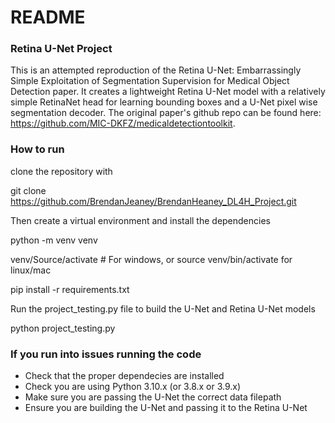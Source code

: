 # README

### Retina U-Net Project

This is an attempted reproduction of the Retina U-Net: Embarrassingly Simple Exploitation of Segmentation Supervision for Medical Object Detection paper. 
It creates a lightweight Retina U-Net model with a relatively simple RetinaNet head for learning bounding boxes and a U-Net pixel wise segmentation
decoder. The original paper's github repo can be found here: https://github.com/MIC-DKFZ/medicaldetectiontoolkit.


### How to run

clone the repository with

git clone https://github.com/BrendanJeaney/BrendanHeaney_DL4H_Project.git

Then create a virtual environment and install the dependencies

python -m venv venv

venv/Source/activate   # For windows, or source venv/bin/activate for linux/mac

pip install -r requirements.txt


Run the project_testing.py file to build the U-Net and Retina U-Net models

python project_testing.py



### If you run into issues running the code

- Check that the proper dependecies are installed
- Check you are using Python 3.10.x (or 3.8.x or 3.9.x)
- Make sure you are passing the U-Net the correct data filepath
- Ensure you are building the U-Net and passing it to the Retina U-Net
